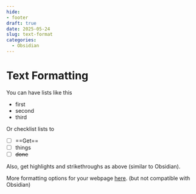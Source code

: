 ```yaml
---
hide:
- footer
draft: true
date: 2025-05-24
slug: text-format
categories:
  - Obsidian
---
```


# Text Formatting 

You can have lists like this

- first
- second
- third

Or checklist lists to

- [ ] ==Get==
- [ ] things
- [ ] ~~done~~

Also, get highlights and strikethroughs as above (similar to Obsidian).


More formatting options for your webpage [here](https://squidfunk.github.io/mkdocs-material/reference/formatting/#highlighting-changes). (but not compatible with Obsidian)
